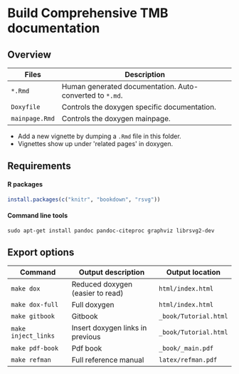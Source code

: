 # Build Comprehensive TMB documentation

## Overview

| Files         | Description                                              |
|---------------|----------------------------------------------------------|
|`*.Rmd`        | Human generated documentation. Auto-converted to `*.md`. |
|`Doxyfile`     | Controls the doxygen specific documentation.             |
|`mainpage.Rmd` | Controls the doxygen mainpage.                           |

- Add a new vignette by dumping a `.Rmd` file in this folder.
- Vignettes show up under 'related pages' in doxygen.

## Requirements

#### R packages

```R
install.packages(c("knitr", "bookdown", "rsvg"))
```

#### Command line tools

```shell
sudo apt-get install pandoc pandoc-citeproc graphviz librsvg2-dev
```

## Export options

| Command              | Output description                 | Output location       |
|----------------------|------------------------------------|-----------------------|
| `make dox`           | Reduced doxygen (easier to read)   | `html/index.html`     |
| `make dox-full`      | Full doxygen                       | `html/index.html`     |
| `make gitbook`       | Gitbook                            | `_book/Tutorial.html` |
| `make inject_links`  | Insert doxygen links in previous   | `_book/Tutorial.html` |
| `make pdf-book`      | Pdf book                           | `_book/_main.pdf`     |
| `make refman`        | Full reference manual              | `latex/refman.pdf`    |
